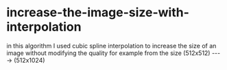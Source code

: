 # increase-the-image-size-with-interpolation
in this algorithm I used cubic spline interpolation to increase the size of an image without modifying the quality  for example from the size (512x512) ----> (512x1024)
